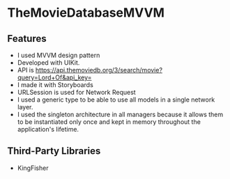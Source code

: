 # TheMovieDatabaseMVVM

## Features

 - I used MVVM design pattern 
 - Developed with UIKit.
 - API is https://api.themoviedb.org/3/search/movie?query=Lord+Of&api_key=
 - I made it with Storyboards
 - URLSession is used for Network Request
 - I used a generic type to be able to use all models in a single network layer.
 - I used the singleton architecture in all managers because it allows them to be instantiated only once and kept in memory throughout the application's lifetime.

   
## Third-Party Libraries
 - KingFisher
